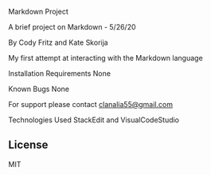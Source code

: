 Markdown Project

A brief project on Markdown - 5/26/20

By Cody Fritz and Kate Skorija

My first attempt at interacting with the Markdown language

Installation Requirements
None

Known Bugs
None

For support please contact clanalia55@gmail.com

Technologies Used
StackEdit and VisualCodeStudio

## License
MIT